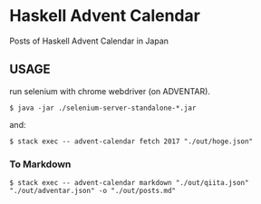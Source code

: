 # Haskell Advent Calendar
Posts of Haskell Advent Calendar in Japan

## USAGE

run selenium with chrome webdriver (on ADVENTAR).

```
$ java -jar ./selenium-server-standalone-*.jar
```

and:

```
$ stack exec -- advent-calendar fetch 2017 "./out/hoge.json"
```

### To Markdown

```
$ stack exec -- advent-calendar markdown "./out/qiita.json" "./out/adventar.json" -o "./out/posts.md"
```
